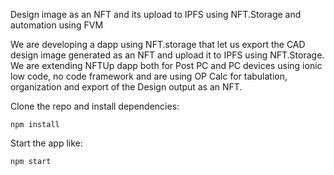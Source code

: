 Design image as an NFT and its upload to IPFS using NFT.Storage and automation using FVM

We are developing a dapp using NFT.storage that let us export the CAD design image generated as an NFT and upload it to IPFS using NFT.Storage. We are extending NFTUp dapp both for Post PC and PC devices using ionic low code, no code framework and are using OP Calc for tabulation, organization and export of the Design output as an NFT.

Clone the repo and install dependencies:

```
npm install
```

Start the app like:

```
npm start
```

